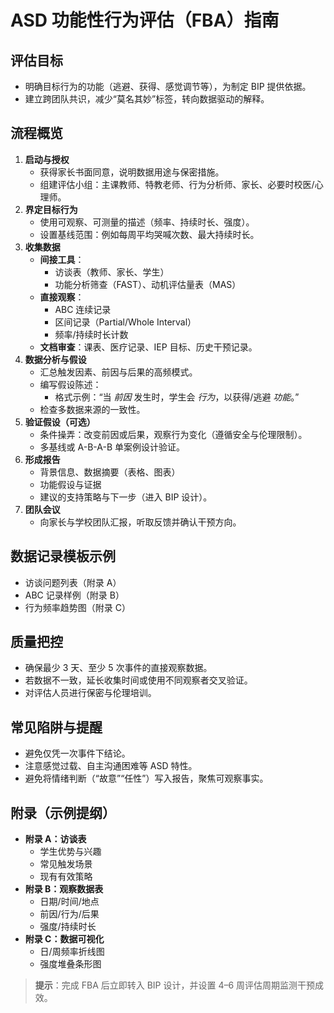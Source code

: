 # ASD 功能性行为评估（FBA）指南

## 评估目标
- 明确目标行为的功能（逃避、获得、感觉调节等），为制定 BIP 提供依据。
- 建立跨团队共识，减少“莫名其妙”标签，转向数据驱动的解释。

## 流程概览
1. **启动与授权**
   - 获得家长书面同意，说明数据用途与保密措施。
   - 组建评估小组：主课教师、特教老师、行为分析师、家长、必要时校医/心理师。
2. **界定目标行为**
   - 使用可观察、可测量的描述（频率、持续时长、强度）。
   - 设置基线范围：例如每周平均哭喊次数、最大持续时长。
3. **收集数据**
   - **间接工具**：
     - 访谈表（教师、家长、学生）
     - 功能分析筛查（FAST）、动机评估量表（MAS）
   - **直接观察**：
     - ABC 连续记录
     - 区间记录（Partial/Whole Interval）
     - 频率/持续时长计数
   - **文档审查**：课表、医疗记录、IEP 目标、历史干预记录。
4. **数据分析与假设**
   - 汇总触发因素、前因与后果的高频模式。
   - 编写假设陈述：
     - 格式示例：“当 _前因_ 发生时，学生会 _行为_，以获得/逃避 _功能_。”
   - 检查多数据来源的一致性。
5. **验证假设（可选）**
   - 条件操弄：改变前因或后果，观察行为变化（遵循安全与伦理限制）。
   - 多基线或 A-B-A-B 单案例设计验证。
6. **形成报告**
   - 背景信息、数据摘要（表格、图表）
   - 功能假设与证据
   - 建议的支持策略与下一步（进入 BIP 设计）。
7. **团队会议**
   - 向家长与学校团队汇报，听取反馈并确认干预方向。

## 数据记录模板示例
- 访谈问题列表（附录 A）
- ABC 记录样例（附录 B）
- 行为频率趋势图（附录 C）

## 质量把控
- 确保最少 3 天、至少 5 次事件的直接观察数据。
- 若数据不一致，延长收集时间或使用不同观察者交叉验证。
- 对评估人员进行保密与伦理培训。

## 常见陷阱与提醒
- 避免仅凭一次事件下结论。
- 注意感觉过载、自主沟通困难等 ASD 特性。
- 避免将情绪判断（“故意”“任性”）写入报告，聚焦可观察事实。

## 附录（示例提纲）
- **附录 A：访谈表**
  - 学生优势与兴趣
  - 常见触发场景
  - 现有有效策略
- **附录 B：观察数据表**
  - 日期/时间/地点
  - 前因/行为/后果
  - 强度/持续时长
- **附录 C：数据可视化**
  - 日/周频率折线图
  - 强度堆叠条形图

> **提示**：完成 FBA 后立即转入 BIP 设计，并设置 4–6 周评估周期监测干预成效。
